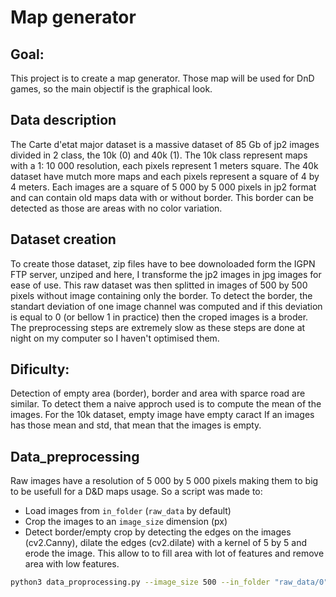 # Map generator

## Goal:

This project is to create a map generator. Those map will be used for DnD games, so the main objectif is the graphical look.

## Data description
The Carte d'etat major dataset is a massive dataset of 85 Gb of jp2 images divided in 2 class, the 10k (0) and 40k (1). The 10k class represent maps with a 1: 10 000 resolution, each pixels represent 1 meters square.
The 40k dataset have mutch more maps and each pixels represent a square of 4 by 4 meters.
Each images are a square of 5 000 by 5 000 pixels in jp2 format and can contain old maps data with or without border. This border can be detected as those are areas with no color variation.

## Dataset creation
To create those dataset, zip files have to bee downoloaded form the IGPN FTP server, unziped and here, I transforme the jp2 images in jpg images for ease of use.
This raw dataset was then splitted in images of 500 by 500 pixels without image containing only the border. To detect the border, the standart deviation of one image channel was computed and if this deviation is equal to 0 (or bellow 1 in practice) then the croped images is a broder.
The preprocessing steps are extremely slow as these steps are done at night on my computer so I haven't optimised them.

## Dificulty:
Detection of empty area (border), border and area with sparce road are similar. To detect them a naive approch used is to compute the mean of the images.
For the 10k dataset, empty image have empty caract
If an images has those mean and std, that mean that the images is empty.

## Data_preprocessing
Raw images have a resolution of 5 000 by 5 000 pixels making them to big to be usefull for a D&D maps usage. So a script was made to:
- Load images from `in_folder` (`raw_data` by default)
- Crop the images to an `image_size` dimension (px)
- Detect border/empty crop by detecting the edges on the images (cv2.Canny), dilate the edges (cv2.dilate) with a kernel of 5 by 5 and erode the image. This allow to to fill area with lot of features and remove area with low features. 
```bash 
python3 data_proprocessing.py --image_size 500 --in_folder "raw_data/0" --out_folder "data/1" 
```

